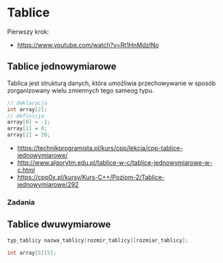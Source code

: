 # Tablice 

Pierwszy krok:
- https://www.youtube.com/watch?v=Rt1HnMdzINo

## Tablice jednowymiarowe

Tablica jest strukturą danych, która umożliwia przechowywanie w sposób zorganizowany wielu zmiennych tego sameog typu.

```cpp
// deklaracja
int array[2];
// definicja
array[0] = -1;
array[1] = 0;
array[2] = 20;
```

- https://technikprogramista.pl/kurs/cpp/lekcja/cpp-tablice-jednowymiarowe/
- http://www.algorytm.edu.pl/tablice-w-c/tablice-jednowymiarowe-w-c.html
- https://cpp0x.pl/kursy/Kurs-C++/Poziom-2/Tablice-jednowymiarowe/292

### Zadania




## Tablice dwuwymiarowe

```cpp
typ_tablicy nazwa_tablicy[rozmir_tablicy][rozmiar_tablicy];
```

```cpp
int array[5][5];
```

